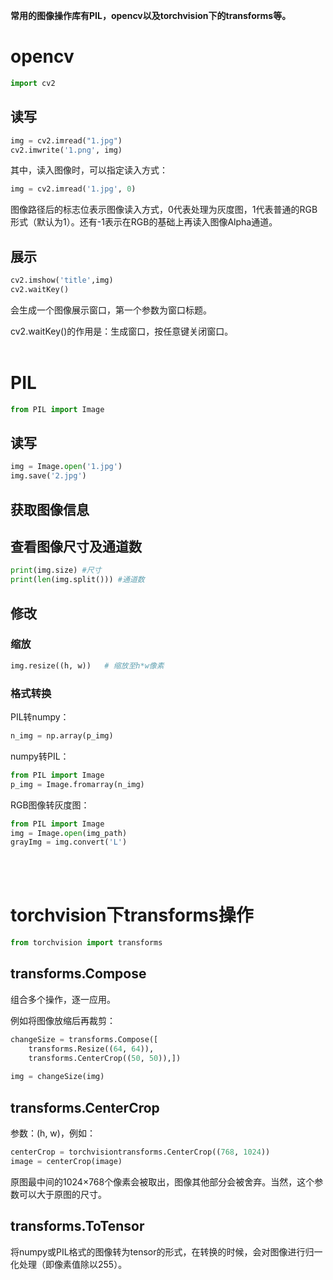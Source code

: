 **常用的图像操作库有PIL，opencv以及torchvision下的transforms等。**
<br/>

# opencv
```py
import cv2
```
## 读写
```py
img = cv2.imread("1.jpg")
cv2.imwrite('1.png', img)
```
其中，读入图像时，可以指定读入方式：
```py
img = cv2.imread('1.jpg', 0)
```
图像路径后的标志位表示图像读入方式，0代表处理为灰度图，1代表普通的RGB形式（默认为1）。还有-1表示在RGB的基础上再读入图像Alpha通道。

## 展示
```py
cv2.imshow('title',img)
cv2.waitKey()
```
会生成一个图像展示窗口，第一个参数为窗口标题。

cv2.waitKey()的作用是：生成窗口，按任意键关闭窗口。
<br/><br/>

# PIL
```py
from PIL import Image
```
## 读写
```py
img = Image.open('1.jpg')
img.save('2.jpg')
```
## 获取图像信息

## 查看图像尺寸及通道数
```py
print(img.size) #尺寸
print(len(img.split())) #通道数
```
## 修改
### 缩放
```py
img.resize((h, w))   # 缩放至h*w像素
```
### 格式转换
PIL转numpy：
```py
n_img = np.array(p_img)
```
numpy转PIL：
```py
from PIL import Image
p_img = Image.fromarray(n_img)
```
RGB图像转灰度图：
```py
from PIL import Image
img = Image.open(img_path)
grayImg = img.convert('L')
```
<br/><br/>

# torchvision下transforms操作
```py
from torchvision import transforms
```

## transforms.Compose
组合多个操作，逐一应用。

例如将图像放缩后再裁剪：
```py
changeSize = transforms.Compose([
    transforms.Resize((64, 64)),
    transforms.CenterCrop((50, 50)),])
   
img = changeSize(img)
```
## transforms.CenterCrop
参数：(h, w)，例如：
```py
centerCrop = torchvisiontransforms.CenterCrop((768, 1024))
image = centerCrop(image)
```
原图最中间的1024×768个像素会被取出，图像其他部分会被舍弃。当然，这个参数可以大于原图的尺寸。

## transforms.ToTensor
将numpy或PIL格式的图像转为tensor的形式，在转换的时候，会对图像进行归一化处理（即像素值除以255）。
